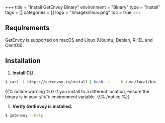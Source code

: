 +++
title = "Install GetEnvoy Binary"
environment = "Binary"
type = "install"
tags = []
categories = []
logo = "/images/linux.png"
toc = true
+++

## Requirements ##

GetEnvoy is supported on macOS and Linux (Ubuntu, Debian, RHEL and CentOS).

## Installation ##

1. **Install CLI.**
```sh
$ curl -L https://getenvoy.io/install | bash -s -- -b /usr/local/bin
```
{{% notice warning %}}
If you install to a different location, ensure the binary is in your `$PATH` environment variable.
{{% /notice %}}

1. **Verify GetEnvoy is installed.**
```sh
$ getenvoy --help
```
